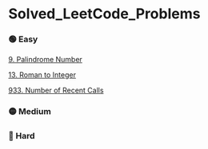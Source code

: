 # Solved_LeetCode_Problems

### 🟢 Easy

[9. Palindrome Number]()

[13. Roman to Integer](https://github.com/m3mentomor1/Solved_LeetCode_Problems/tree/main/13.%20Roman%20to%20Integer)

[933. Number of Recent Calls]()

### 🟡 Medium

### 🔴 Hard
